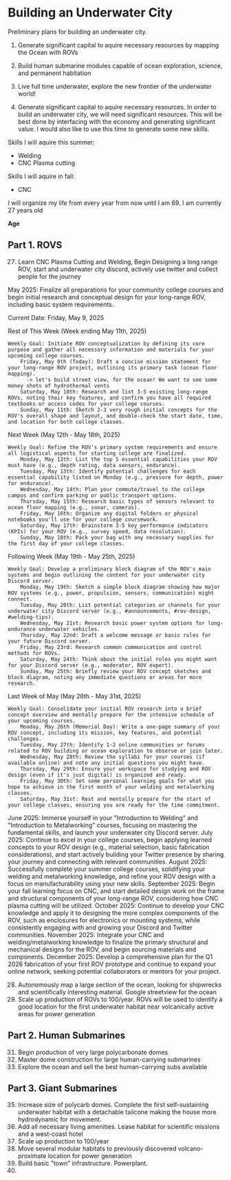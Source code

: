 # Building an Underwater City
Preliminary plans for building an underwater city.

1. Generate significant capital to aquire necessary resources by mapping the Ocean with ROVs
2. Build human submarine modules capable of ocean exploration, science, and permanent habitation
3. Live full time underwater, explore the new frontier of the underwater world!


1. Generate significant capital to aquire necessary resources.
  In order to build an underwater city, we will need significant resources. This will be best done by interfacing with the economy and generating significant value. I would also like to use this time to generate some new skills.

Skills I will aquire this summer:
- Welding
- CNC Plasma cutting

Skills I will aquire in fall:
- CNC

I will organize my life from every year from now until I am 69. I am currently 27 years old

__Age__
## Part 1. ROVS
27. Learn CNC Plasma Cutting and Welding, Begin Designing a long range ROV, start and underwater city discord, actively use twitter and collect people for the journey

May 2025: Finalize all preparations for your community college courses and begin initial research and conceptual design for your long-range ROV, including basic system requirements.

Current Date: Friday, May 9, 2025

Rest of This Week (Week ending May 11th, 2025)

    Weekly Goal: Initiate ROV conceptualization by defining its core purpose and gather all necessary information and materials for your upcoming college courses.
        Friday, May 9th (Today): Draft a concise mission statement for your long-range ROV project, outlining its primary task (ocean floor mapping).
          -> let's build street view, for the ocean! We want to see some money shots of hydrothermal vents
        Saturday, May 10th: Research and list 3-5 existing long-range ROVs, noting their key features, and confirm you have all required textbooks or access codes for your college courses.
        Sunday, May 11th: Sketch 2-3 very rough initial concepts for the ROV's overall shape and layout, and double-check the start date, time, and location for both college classes.

Next Week (May 12th - May 18th, 2025)

    Weekly Goal: Refine the ROV's primary system requirements and ensure all logistical aspects for starting college are finalized.
        Monday, May 12th: List the top 5 essential capabilities your ROV must have (e.g., depth rating, data sensors, endurance).
        Tuesday, May 13th: Identify potential challenges for each essential capability listed on Monday (e.g., pressure for depth, power for endurance).
        Wednesday, May 14th: Plan your commute/travel to the college campus and confirm parking or public transport options.
        Thursday, May 15th: Research basic types of sensors relevant to ocean floor mapping (e.g., sonar, cameras).
        Friday, May 16th: Organize any digital folders or physical notebooks you'll use for your college coursework.
        Saturday, May 17th: Brainstorm 3-5 key performance indicators (KPIs) for your ROV (e.g., survey speed, data resolution).
        Sunday, May 18th: Pack your bag with any necessary supplies for the first day of your college classes.

Following Week (May 19th - May 25th, 2025)

    Weekly Goal: Develop a preliminary block diagram of the ROV's main systems and begin outlining the content for your underwater city Discord server.
        Monday, May 19th: Sketch a simple block diagram showing how major ROV systems (e.g., power, propulsion, sensors, communication) might connect.
        Tuesday, May 20th: List potential categories or channels for your underwater city Discord server (e.g., #announcements, #rov-design, #welding-tips).
        Wednesday, May 21st: Research basic power system options for long-endurance underwater vehicles.
        Thursday, May 22nd: Draft a welcome message or basic rules for your future Discord server.
        Friday, May 23rd: Research common communication and control methods for ROVs.
        Saturday, May 24th: Think about the initial roles you might want for your Discord server (e.g., moderator, ROV expert).
        Sunday, May 25th: Briefly review your ROV concept sketches and block diagram, noting any immediate questions or areas for more research.

Last Week of May (May 26th - May 31st, 2025)

    Weekly Goal: Consolidate your initial ROV research into a brief concept overview and mentally prepare for the intensive schedule of your upcoming courses.
        Monday, May 26th (Memorial Day): Write a one-page summary of your ROV concept, including its mission, key features, and potential challenges.
        Tuesday, May 27th: Identify 1-2 online communities or forums related to ROV building or ocean exploration to observe or join later.
        Wednesday, May 28th: Review the syllabi for your courses (if available online) and note any initial questions you might have.
        Thursday, May 29th: Ensure your workspace for studying and ROV design (even if it's just digital) is organized and ready.
        Friday, May 30th: Set some personal learning goals for what you hope to achieve in the first month of your welding and metalworking classes.
        Saturday, May 31st: Rest and mentally prepare for the start of your college classes, ensuring you are ready for the time commitment.


June 2025: Immerse yourself in your "Introduction to Welding" and "Introduction to Metalworking" courses, focusing on mastering the fundamental skills, and launch your underwater city Discord server.
July 2025: Continue to excel in your college courses, begin applying learned concepts to your ROV design (e.g., material selection, basic fabrication considerations), and start actively building your Twitter presence by sharing your journey and connecting with relevant communities.
August 2025: Successfully complete your summer college courses, solidifying your welding and metalworking knowledge, and refine your ROV design with a focus on manufacturability using your new skills.
September 2025: Begin your fall learning focus on CNC, and start detailed design work on the frame and structural components of your long-range ROV, considering how CNC plasma cutting will be utilized.
October 2025: Continue to develop your CNC knowledge and apply it to designing the more complex components of the ROV, such as enclosures for electronics or mounting systems, while consistently engaging with and growing your Discord and Twitter communities.
November 2025: Integrate your CNC and welding/metalworking knowledge to finalize the primary structural and mechanical designs for the ROV, and begin sourcing materials and components.
December 2025: Develop a comprehensive plan for the Q1 2026 fabrication of your first ROV prototype and continue to expand your online network, seeking potential collaborators or mentors for your project.

28. Autonomously map a large section of the ocean, looking for shipwrecks and scientifically interesting material. Google streetview for the ocean
29. Scale up production of ROVs to 100/year. ROVs will be used to identify a good location for the first underwater habitat near volcanically active areas for power generation

## Part 2. Human Submarines
31. Begin production of very large polycarbonate domes
32. Master dome construction for large human-carrying submarines
33. Explore the ocean and sell the best human-carrying subs available

## Part 3. Giant Submarines
35. Increase size of polycarb domes. Complete the first self-sustaining underwater habitat with a detachable tailcone making the house more hydrodynamic for movement.
36. Add all necessary living amenities. Lease habitat for scientific missions and a west-coast hotel
37. Scale up production to 100/year
38. Move several modular habitats to previously discovered volcano-proximate location for power generation
39. Build basic "town" infrastructure. Powerplant.
40. 
